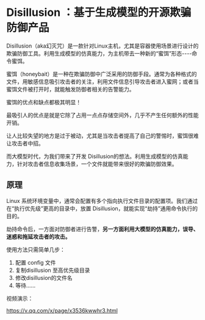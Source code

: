 # Disillusion ：基于生成模型的开源欺骗防御产品

Disillusion（aka幻灭咒）是一款针对Linux主机，尤其是容器使用场景进行设计的欺骗防御工具。利用生成模型的仿真能力，为主机带去一种新的“蜜饵”形态----命令蜜饵。

蜜饵（honeybait）是一种在欺骗防御中广泛采用的防御手段。通常为各种格式的文件，用敏感信息吸引攻击者的关注，利用文件信息引导攻击者进入蜜网；或者当蜜饵文件被打开时，就能触发防御者相关的告警能力。

蜜饵的优点和缺点都极其明显！

最吸引人的优点是就是它除了占用一点点存储空间外，几乎不产生任何额外的性能开销。

让人比较失望的地方是过于被动，尤其是当攻击者提高了自己的警惕时，蜜饵很难让攻击者中招。

而大模型时代，为我们带来了开发 Disillusion的想法。利用生成模型的仿真能力，针对攻击者信息收集场景，一个文件就能带来很好的欺骗防御效果。

## 原理

Linux 系统环境变量中，通常会配置有多个指向执行文件目录的配置项。我们通过在“执行优先级”更高的目录中，放置 Disillusion，就能实现“劫持”通用命令执行的目的。

劫持命令后，一方面对防御者进行告警，**另一方面利用大模型的仿真能力，误导、迷惑和拖延攻击者的攻击。**

使用方法只需简单几步：

1. 配置 config 文件
2. 复制disillusion 至高优先级目录
3. 修改disillusion的文件名
4. 等待……

视频演示：

https://v.qq.com/x/page/x3536kwwhr3.html


